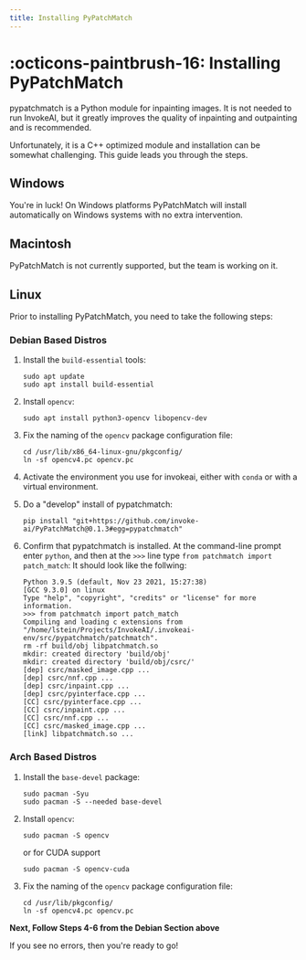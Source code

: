 ```yaml
---
title: Installing PyPatchMatch
---
```


# :octicons-paintbrush-16: Installing PyPatchMatch

pypatchmatch is a Python module for inpainting images. It is not
needed to run InvokeAI, but it greatly improves the quality of
inpainting and outpainting and is recommended.

Unfortunately, it is a C++ optimized module and installation
can be somewhat challenging. This guide leads you through the steps.

## Windows

You're in luck! On Windows platforms PyPatchMatch will install
automatically on Windows systems with no extra intervention.

## Macintosh

PyPatchMatch is not currently supported, but the team is working on
it.

## Linux

Prior to installing PyPatchMatch, you need to take the following
steps:

### Debian Based Distros


1. Install the `build-essential` tools:

   ```
   sudo apt update
   sudo apt install build-essential
   ```

2. Install `opencv`:

   ```
   sudo apt install python3-opencv libopencv-dev
   ```

3. Fix the naming of the `opencv` package configuration file:

   ```
   cd /usr/lib/x86_64-linux-gnu/pkgconfig/
   ln -sf opencv4.pc opencv.pc
   ```

4. Activate the environment you use for invokeai, either with
`conda` or with a virtual environment.

5. Do a "develop" install of pypatchmatch:

   ```
   pip install "git+https://github.com/invoke-ai/PyPatchMatch@0.1.3#egg=pypatchmatch"
   ```

6. Confirm that pypatchmatch is installed.
   At the command-line prompt enter `python`, and
   then at the `>>>` line type `from patchmatch import patch_match`:
   It should look like the follwing:

   ```
   Python 3.9.5 (default, Nov 23 2021, 15:27:38)
   [GCC 9.3.0] on linux
   Type "help", "copyright", "credits" or "license" for more information.
   >>> from patchmatch import patch_match
   Compiling and loading c extensions from "/home/lstein/Projects/InvokeAI/.invokeai-env/src/pypatchmatch/patchmatch".
   rm -rf build/obj libpatchmatch.so
   mkdir: created directory 'build/obj'
   mkdir: created directory 'build/obj/csrc/'
   [dep] csrc/masked_image.cpp ...
   [dep] csrc/nnf.cpp ...
   [dep] csrc/inpaint.cpp ...
   [dep] csrc/pyinterface.cpp ...
   [CC] csrc/pyinterface.cpp ...
   [CC] csrc/inpaint.cpp ...
   [CC] csrc/nnf.cpp ...
   [CC] csrc/masked_image.cpp ...
   [link] libpatchmatch.so ...
   ```


### Arch Based Distros

1. Install the `base-devel` package:
   ```
   sudo pacman -Syu
   sudo pacman -S --needed base-devel
   ```

2. Install `opencv`:
   ```
   sudo pacman -S opencv
   ```
   or for CUDA support
   ```
   sudo pacman -S opencv-cuda
   ```

3. Fix the naming of the `opencv` package configuration file:
   ```
   cd /usr/lib/pkgconfig/
   ln -sf opencv4.pc opencv.pc
   ```

**Next, Follow Steps 4-6 from the Debian Section above**


If you see no errors, then you're ready to go!


